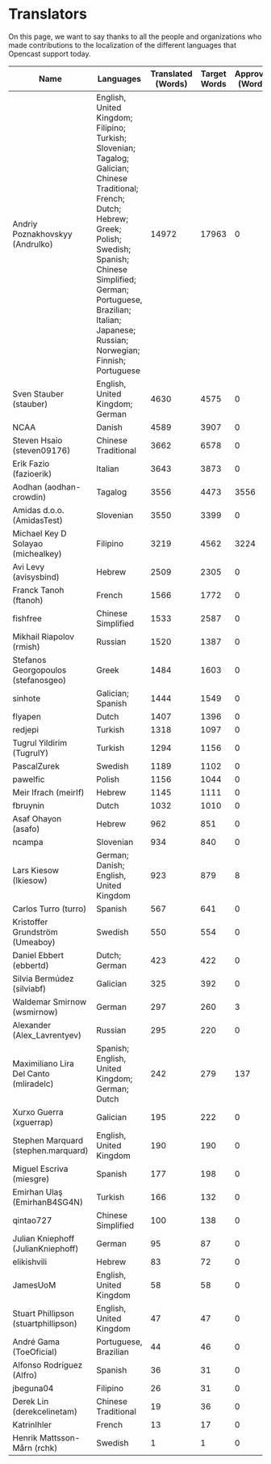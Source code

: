 # Translators

On this page, we want to say thanks to all the people and organizations who made contributions to the localization of the different languages that Opencast support today.

| Name                                   | Languages                                                                                                                                                                                                                                                            | Translated (Words) | Target Words | Approved (Words) | Votes |
| -------------------------------------- | -------------------------------------------------------------------------------------------------------------------------------------------------------------------------------------------------------------------------------------------------------------------- | ------------------ | ------------ | ---------------- | ----- |
| Andriy Poznakhovskyy (Andrulko)        | English, United Kingdom; Filipino; Turkish; Slovenian; Tagalog; Galician; Chinese Traditional; French; Dutch; Hebrew; Greek; Polish; Swedish; Spanish; Chinese Simplified; German; Portuguese, Brazilian; Italian; Japanese; Russian; Norwegian; Finnish; Portuguese | 14972              | 17963        | 0                | 0     |
| Sven Stauber (stauber)                 | English, United Kingdom; German                                                                                                                                                                                                                                      | 4630               | 4575         | 0                | 0     |
| NCAA                                   | Danish                                                                                                                                                                                                                                                               | 4589               | 3907         | 0                | 0     |
| Steven Hsaio (steven09176)             | Chinese Traditional                                                                                                                                                                                                                                                  | 3662               | 6578         | 0                | 0     |
| Erik Fazio (fazioerik)                 | Italian                                                                                                                                                                                                                                                              | 3643               | 3873         | 0                | 0     |
| Aodhan (aodhan-crowdin)                | Tagalog                                                                                                                                                                                                                                                              | 3556               | 4473         | 3556             | 0     |
| Amidas d.o.o. (AmidasTest)             | Slovenian                                                                                                                                                                                                                                                            | 3550               | 3399         | 0                | 0     |
| Michael Key D Solayao (michealkey)     | Filipino                                                                                                                                                                                                                                                             | 3219               | 4562         | 3224             | 0     |
| Avi Levy (avisysbind)                  | Hebrew                                                                                                                                                                                                                                                               | 2509               | 2305         | 0                | 1     |
| Franck Tanoh (ftanoh)                  | French                                                                                                                                                                                                                                                               | 1566               | 1772         | 0                | 0     |
| fishfree                               | Chinese Simplified                                                                                                                                                                                                                                                   | 1533               | 2587         | 0                | 0     |
| Mikhail Riapolov (rmish)               | Russian                                                                                                                                                                                                                                                              | 1520               | 1387         | 0                | 0     |
| Stefanos Georgopoulos (stefanosgeo)    | Greek                                                                                                                                                                                                                                                                | 1484               | 1603         | 0                | 0     |
| sinhote                                | Galician; Spanish                                                                                                                                                                                                                                                    | 1444               | 1549         | 0                | 8     |
| flyapen                                | Dutch                                                                                                                                                                                                                                                                | 1407               | 1396         | 0                | 0     |
| redjepi                                | Turkish                                                                                                                                                                                                                                                              | 1318               | 1097         | 0                | 0     |
| Tugrul Yildirim (TugrulY)              | Turkish                                                                                                                                                                                                                                                              | 1294               | 1156         | 0                | 14    |
| PascalZurek                            | Swedish                                                                                                                                                                                                                                                              | 1189               | 1102         | 0                | 0     |
| pawelfic                               | Polish                                                                                                                                                                                                                                                               | 1156               | 1044         | 0                | 7     |
| Meir Ifrach (meirIf)                   | Hebrew                                                                                                                                                                                                                                                               | 1145               | 1111         | 0                | 0     |
| fbruynin                               | Dutch                                                                                                                                                                                                                                                                | 1032               | 1010         | 0                | 2     |
| Asaf Ohayon (asafo)                    | Hebrew                                                                                                                                                                                                                                                               | 962                | 851          | 0                | 2     |
| ncampa                                 | Slovenian                                                                                                                                                                                                                                                            | 934                | 840          | 0                | 0     |
| Lars Kiesow (lkiesow)                  | German; Danish; English, United Kingdom                                                                                                                                                                                                                              | 923                | 879          | 8                | 0     |
| Carlos Turro (turro)                   | Spanish                                                                                                                                                                                                                                                              | 567                | 641          | 0                | 1     |
| Kristoffer Grundström (Umeaboy)        | Swedish                                                                                                                                                                                                                                                              | 550                | 554          | 0                | 0     |
| Daniel Ebbert (ebbertd)                | Dutch; German                                                                                                                                                                                                                                                        | 423                | 422          | 0                | 0     |
| Silvia Bermúdez (silviabf)             | Galician                                                                                                                                                                                                                                                             | 325                | 392          | 0                | 0     |
| Waldemar Smirnow (wsmirnow)            | German                                                                                                                                                                                                                                                               | 297                | 260          | 3                | 0     |
| Alexander (Alex_Lavrentyev)            | Russian                                                                                                                                                                                                                                                              | 295                | 220          | 0                | 0     |
| Maximiliano Lira Del Canto (mliradelc) | Spanish; English, United Kingdom; German; Dutch                                                                                                                                                                                                                      | 242                | 279          | 137              | 0     |
| Xurxo Guerra (xguerrap)                | Galician                                                                                                                                                                                                                                                             | 195                | 222          | 0                | 0     |
| Stephen Marquard (stephen.marquard)    | English, United Kingdom                                                                                                                                                                                                                                              | 190                | 190          | 0                | 0     |
| Miguel Escriva (miesgre)               | Spanish                                                                                                                                                                                                                                                              | 177                | 198          | 0                | 0     |
| Emirhan Ulaş (EmirhanB4SG4N)           | Turkish                                                                                                                                                                                                                                                              | 166                | 132          | 0                | 3     |
| qintao727                              | Chinese Simplified                                                                                                                                                                                                                                                   | 100                | 138          | 0                | 0     |
| Julian Kniephoff (JulianKniephoff)     | German                                                                                                                                                                                                                                                               | 95                 | 87           | 0                | 0     |
| elikishvili                            | Hebrew                                                                                                                                                                                                                                                               | 83                 | 72           | 0                | 0     |
| JamesUoM                               | English, United Kingdom                                                                                                                                                                                                                                              | 58                 | 58           | 0                | 0     |
| Stuart Phillipson (stuartphillipson)   | English, United Kingdom                                                                                                                                                                                                                                              | 47                 | 47           | 0                | 2     |
| André Gama (ToeOficial)                | Portuguese, Brazilian                                                                                                                                                                                                                                                | 44                 | 46           | 0                | 0     |
| Alfonso Rodríguez (Alfro)              | Spanish                                                                                                                                                                                                                                                              | 36                 | 31           | 0                | 2     |
| jbeguna04                              | Filipino                                                                                                                                                                                                                                                             | 26                 | 31           | 0                | 0     |
| Derek Lin (derekcelinetam)             | Chinese Traditional                                                                                                                                                                                                                                                  | 19                 | 36           | 0                | 0     |
| KatrinIhler                            | French                                                                                                                                                                                                                                                               | 13                 | 17           | 0                | 0     |
| Henrik Mattsson-Mårn (rchk)            | Swedish                                                                                                                                                                                                                                                              | 1                  | 1            | 0                | 0     |

